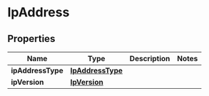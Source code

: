 
# IpAddress

## Properties
Name | Type | Description | Notes
------------ | ------------- | ------------- | -------------
**ipAddressType** | [**IpAddressType**](IpAddressType.md) |  | 
**ipVersion** | [**IpVersion**](IpVersion.md) |  | 



